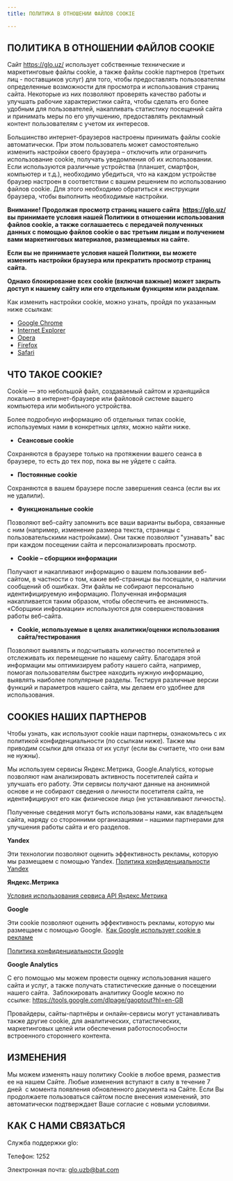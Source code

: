 ```yaml
---
title: ПОЛИТИКА В ОТНОШЕНИИ ФАЙЛОВ COOKIE

---
```


## ПОЛИТИКА В ОТНОШЕНИИ ФАЙЛОВ COOKIE


Сайт <https://glo.uz/> использует собственные технические и маркетинговые файлы cookie, а также файлы cookie партнеров (третьих лиц - поставщиков услуг) для того, чтобы предоставлять пользователям определенные возможности для просмотра и использования страниц сайта. Некоторые из них позволяют проверять качество работы и улучшать рабочие характеристики сайта, чтобы сделать его более удобным для пользователей, накапливать статистику посещений сайта и принимать меры по его улучшению, предоставлять рекламный контент пользователям с учетом их интересов.


Большинство интернет-браузеров настроены принимать файлы cookie автоматически. При этом пользователь может самостоятельно изменить настройки своего браузера – отключить или ограничить использование cookie, получать уведомления об их использовании. Если используются различные устройства (планшет, смартфон, компьютер и т.д.), необходимо убедиться, что на каждом устройстве браузер настроен в соответствии с вашим решением по использованию файлов cookie. Для этого необходимо обратиться к инструкции браузера, чтобы выполнить необходимые настройки.


**Внимание! Продолжая просмотр страниц нашего сайта  <https://glo.uz/> вы принимаете условия нашей Политики в отношении использования файлов cookie, а также соглашаетесь с передачей полученных данных с помощью файлов cookie о вас третьим лицам и получением вами маркетинговых материалов, размещаемых на сайте.**


**Если вы не принимаете условия нашей Политики, вы можете изменить настройки браузера или прекратить просмотр страниц сайта.**


**Однако блокирование всех cookie (включая важные) может закрыть доступ к нашему сайту или его отдельным функциям или разделам**.


Как изменить настройки cookie, можно узнать, пройдя по указанным ниже ссылкам:


- <a href="https://support.google.com/chrome/answer/95647?hl=en" rel="nofollow">Google Chrome</a>
- <a href="https://support.microsoft.com/en-us/help/17442/windows-internet-explorer-delete-manage-cookies" rel="nofollow">Internet Explorer</a>
- <a href="http://help.opera.com/Windows/11.50/en/cookies.html" rel="nofollow">Opera</a>
- <a href="https://support.mozilla.org/en-US/kb/enable-and-disable-cookies-website-preferences" rel="nofollow">Firefox</a>
- <a href="https://support.apple.com/en-gb/HT201265" rel="nofollow">Safari</a>


## ЧТО ТАКОЕ COOKIE?


Cookie — это небольшой файл, создаваемый сайтом и хранящийся локально в интернет-браузере или файловой системе вашего компьютера или мобильного устройства.


Более подробную информацию об отдельных типах cookie, используемых нами в конкретных целях, можно найти ниже.


- **Сеансовые cookie**


Сохраняются в браузере только на протяжении вашего сеанса в браузере, то есть до тех пор, пока вы не уйдете с сайта.


- **Постоянные cookie**


Сохраняются в вашем браузере после завершения сеанса (если вы их не удалили).


- **Функциональные cookie**


Позволяют веб-сайту запомнить все ваши варианты выбора, связанные с ним (например, изменение размера текста, страницы с пользовательскими настройками). Они также позволяют "узнавать" вас при каждом посещении сайта и персонализировать просмотр.


- **Cookie – сборщики информации**


Получают и накапливают информацию о вашем пользовании веб-сайтом, в частности о том, какие веб-страницы вы посещали, о наличии сообщений об ошибках. Эти файлы не собирают персонально идентифицируемую информацию. Полученная информация накапливается таким образом, чтобы обеспечить ее анонимность. «Сборщики информации» используются для совершенствования работы веб-сайта.


- **Cookie, используемые в целях аналитики/оценки использования сайта/тестирования**


Позволяют выявлять и подсчитывать количество посетителей и отслеживать их перемещение по нашему сайту. Благодаря этой информации мы оптимизируем работу нашего сайта, например, помогая пользователям быстрее находить нужную информацию, выявлять наиболее популярные разделы. Тестируя различные версии функций и параметров нашего сайта, мы делаем его удобнее для использования.


## COOKIES НАШИХ ПАРТНЕРОВ


Чтобы узнать, как используют cookie наши партнеры, ознакомьтесь с их политикой конфиденциальности (по ссылкам ниже). Также мы приводим ссылки для отказа от их услуг (если вы считаете, что они вам не нужны).


Мы используем сервисы Яндекс.Метрика, Google.Analytics, которые позволяют нам анализировать активность посетителей сайта и улучшать его работу. Эти сервисы получают данные на анонимной основе и не собирают сведения о личности посетителя сайта, не идентифицируют его как физическое лицо (не устанавливают личность).


Полученные сведения могут быть использованы нами, как владельцем сайта, наряду со сторонними организациями – нашими партнерами для улучшения работы сайта и его разделов.


**Yandex**

Эти технологии позволяют оценить эффективность рекламы, которую мы размещаем с помощью Yandex. <a href="https://legal.yandex.com/privacy/" rel="nofollow">Политика конфиденциальности Yandex</a>



**Яндекс.Метрика**

<a href="https://yandex.ru/legal/metrica_api" rel="nofollow">Условия использования сервиса API Яндекс.Метрика</a>





**Google**

Эти cookie позволяют оценить эффективность рекламы, которую мы размещаем с помощью Google. 
<a href="https://policies.google.com/technologies/ads?hl=en" rel="nofollow">Как Google использует cookie в рекламе</a>

<a href="https://policies.google.com/privacy?hl=en&gl=en" rel="nofollow">Политика конфиденциальности Google</a>



**Google Analytics**

С его помощью мы можем провести оценку использования нашего сайта и услуг, а также получать статистические данные о посещении нашего сайта. 
Заблокировать аналитику Google можно по ссылке: <a href="https://tools.google.com/dlpage/gaoptout?hl=en-GB" rel="nofollow">https://tools.google.com/dlpage/gaoptout?hl=en-GB</a>


Провайдеры, сайты-партнёры и онлайн-сервисы могут устанавливать также другие cookie, для аналитических, статистических, маркетинговых целей или обеспечения работоспособности встроенного стороннего контента.


## ИЗМЕНЕНИЯ


Мы можем изменять нашу политику Cookie в любое время, разместив ее на нашем Сайте. Любые изменения вступают в силу в течение 7 дней  с момента появления обновленного документа на Сайте. Если Вы продолжаете пользоваться сайтом после внесения изменений, это автоматически подтверждает Ваше согласие с новыми условиями.


## КАК С НАМИ СВЯЗАТЬСЯ


Служба поддержки glo:


Телефон: 1252


Электронная почта: <glo.uzb@bat.com>


